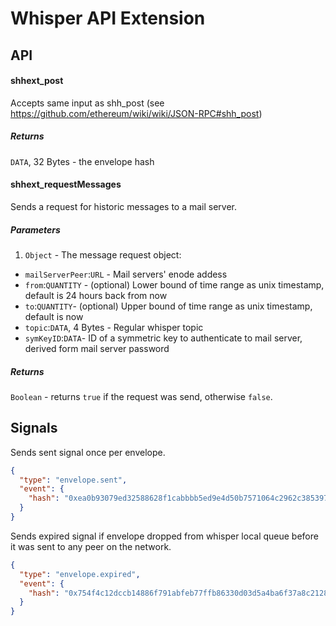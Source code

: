 Whisper API Extension
=====================

API
---

#### shhext_post

Accepts same input as shh_post (see https://github.com/ethereum/wiki/wiki/JSON-RPC#shh_post)

##### Returns

`DATA`, 32 Bytes - the envelope hash

#### shhext_requestMessages

Sends a request for historic messages to a mail server.

##### Parameters

1. `Object` - The message request object:

- `mailServerPeer`:`URL` - Mail servers' enode addess
- `from`:`QUANTITY` - (optional) Lower bound of time range as unix timestamp, default is 24 hours back from now
- `to`:`QUANTITY`- (optional) Upper bound of time range as unix timestamp, default is now
- `topic`:`DATA`, 4 Bytes - Regular whisper topic
- `symKeyID`:`DATA`- ID of a symmetric key to authenticate to mail server, derived form mail server password

##### Returns

`Boolean` - returns `true` if the request was send, otherwise `false`.

Signals
-------

Sends sent signal once per envelope.

```json
{
  "type": "envelope.sent",
  "event": {
    "hash": "0xea0b93079ed32588628f1cabbbb5ed9e4d50b7571064c2962c3853972db67790"
  }
}
```

Sends expired signal if envelope dropped from whisper local queue before it was
sent to any peer on the network.

```json
{
  "type": "envelope.expired",
  "event": {
    "hash": "0x754f4c12dccb14886f791abfeb77ffb86330d03d5a4ba6f37a8c21281988b69e"
  }
}
```
